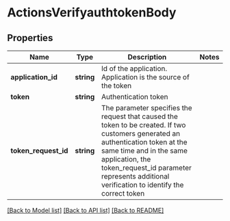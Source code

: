 # ActionsVerifyauthtokenBody

## Properties
Name | Type | Description | Notes
------------ | ------------- | ------------- | -------------
**application_id** | **string** | Id of the application. Application is the source of the token | 
**token** | **string** | Authentication token | 
**token_request_id** | **string** | The parameter specifies the request that caused the token to be created. If two customers generated an authentication token at the same time and in the same application, the token_request_id parameter represents additional verification to identify the correct token | 

[[Back to Model list]](../../README.md#documentation-for-models) [[Back to API list]](../../README.md#documentation-for-api-endpoints) [[Back to README]](../../README.md)

